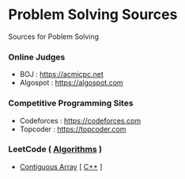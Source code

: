 # Problem Solving Sources


Sources for Poblem Solving



### Online Judges

 * BOJ : https://acmicpc.net
 * Algospot : https://algospot.com

### Competitive Programming Sites

 * Codeforces : https://codeforces.com
 * Topcoder : https://topcoder.com

### LeetCode ( [Algorithms](https://leetcode.com/problemset/algorithms/) )
- [Contiguous Array](https://leetcode.com/problems/contiguous-array/#/description) [ [C++](LeetCode/525.cpp) ]
